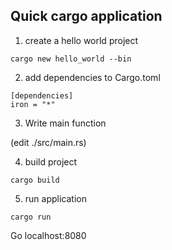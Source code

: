 Quick cargo application
---

1. create a hello world project

~~~
cargo new hello_world --bin
~~~

2. add dependencies to Cargo.toml

~~~
[dependencies]
iron = "*"
~~~

3. Write main function

(edit ./src/main.rs)

4. build project

~~~
cargo build
~~~

5. run application

~~~
cargo run
~~~

Go localhost:8080 
